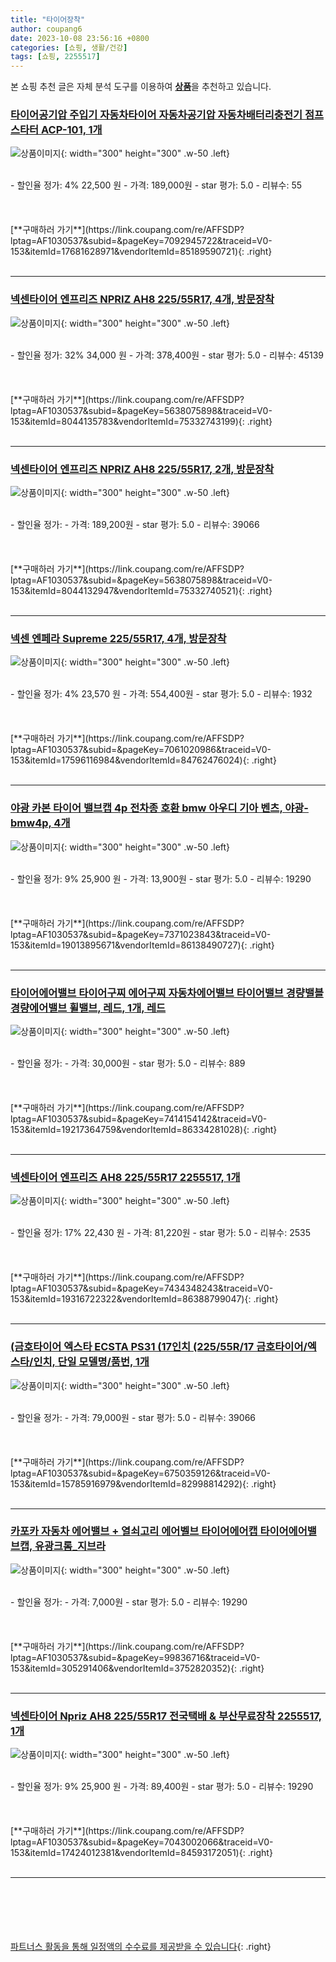 ```yaml
---
title: "타이어장착"
author: coupang6
date: 2023-10-08 23:56:16 +0800
categories: [쇼핑, 생활/건강]
tags: [쇼핑, 2255517]
---
```


본 쇼핑 추천 글은 자체 분석 도구를 이용하여 [**상품**](https://link.coupang.com/a/bao1ui)을 추천하고 있습니다.

### [타이어공기압 주입기 자동차타이어 자동차공기압 자동차배터리충전기 점프스타터 ACP-101, 1개](https://link.coupang.com/re/AFFSDP?lptag=AF1030537&subid=&pageKey=7092945722&traceid=V0-153&itemId=17681628971&vendorItemId=85189590721)

![상품이미지](https://thumbnail8.coupangcdn.com/thumbnails/remote/230x230ex/image/vendor_inventory/1656/6d40b38d75eef3d01e0c46358cffcaa22fa356a472655115e06e1609a308.png){: width="300" height="300" .w-50 .left}


<br>
- 할인율 정가: 4%  22,500   원
- 가격: 189,000원
- star 평가: 5.0
- 리뷰수: 55
<br>
<br>
<br>
<br>
[**구매하러 가기**](https://link.coupang.com/re/AFFSDP?lptag=AF1030537&subid=&pageKey=7092945722&traceid=V0-153&itemId=17681628971&vendorItemId=85189590721){: .right}
<br>
<br>

---

### [넥센타이어 엔프리즈 NPRIZ AH8 225/55R17, 4개, 방문장착](https://link.coupang.com/re/AFFSDP?lptag=AF1030537&subid=&pageKey=5638075898&traceid=V0-153&itemId=8044135783&vendorItemId=75332743199)

![상품이미지](https://thumbnail6.coupangcdn.com/thumbnails/remote/230x230ex/image/retail/images/338474920805129-76c8b113-9db9-40ed-86bb-70eacb209187.jpg){: width="300" height="300" .w-50 .left}


<br>
- 할인율 정가: 32%  34,000   원
- 가격: 378,400원
- star 평가: 5.0
- 리뷰수: 45139
<br>
<br>
<br>
<br>
[**구매하러 가기**](https://link.coupang.com/re/AFFSDP?lptag=AF1030537&subid=&pageKey=5638075898&traceid=V0-153&itemId=8044135783&vendorItemId=75332743199){: .right}
<br>
<br>

---

### [넥센타이어 엔프리즈 NPRIZ AH8 225/55R17, 2개, 방문장착](https://link.coupang.com/re/AFFSDP?lptag=AF1030537&subid=&pageKey=5638075898&traceid=V0-153&itemId=8044132947&vendorItemId=75332740521)

![상품이미지](https://thumbnail8.coupangcdn.com/thumbnails/remote/230x230ex/image/retail/images/338436886782510-c0d05599-8e01-4d5f-b8c0-d0416c5e21c0.jpg){: width="300" height="300" .w-50 .left}


<br>
- 할인율 정가: 
- 가격: 189,200원
- star 평가: 5.0
- 리뷰수: 39066
<br>
<br>
<br>
<br>
[**구매하러 가기**](https://link.coupang.com/re/AFFSDP?lptag=AF1030537&subid=&pageKey=5638075898&traceid=V0-153&itemId=8044132947&vendorItemId=75332740521){: .right}
<br>
<br>

---

### [넥센 엔페라 Supreme 225/55R17, 4개, 방문장착](https://link.coupang.com/re/AFFSDP?lptag=AF1030537&subid=&pageKey=7061020986&traceid=V0-153&itemId=17596116984&vendorItemId=84762476024)

![상품이미지](https://thumbnail10.coupangcdn.com/thumbnails/remote/230x230ex/image/retail/images/9108131618027297-392bac9e-75ee-4db4-94c9-ed71ee70a570.jpg){: width="300" height="300" .w-50 .left}


<br>
- 할인율 정가: 4%  23,570   원
- 가격: 554,400원
- star 평가: 5.0
- 리뷰수: 1932
<br>
<br>
<br>
<br>
[**구매하러 가기**](https://link.coupang.com/re/AFFSDP?lptag=AF1030537&subid=&pageKey=7061020986&traceid=V0-153&itemId=17596116984&vendorItemId=84762476024){: .right}
<br>
<br>

---

### [야광 카본 타이어 밸브캡 4p 전차종 호환 bmw 아우디 기아 벤츠, 야광-bmw4p, 4개](https://link.coupang.com/re/AFFSDP?lptag=AF1030537&subid=&pageKey=7371023843&traceid=V0-153&itemId=19013895671&vendorItemId=86138490727)

![상품이미지](https://thumbnail7.coupangcdn.com/thumbnails/remote/230x230ex/image/vendor_inventory/8d66/e06f4975afe1ada2a1e1ab7ec69398e833e25f4c5d8c17823cfee2680e1b.jpg){: width="300" height="300" .w-50 .left}


<br>
- 할인율 정가: 9%  25,900   원
- 가격: 13,900원
- star 평가: 5.0
- 리뷰수: 19290
<br>
<br>
<br>
<br>
[**구매하러 가기**](https://link.coupang.com/re/AFFSDP?lptag=AF1030537&subid=&pageKey=7371023843&traceid=V0-153&itemId=19013895671&vendorItemId=86138490727){: .right}
<br>
<br>

---

### [타이어에어밸브 타이어구찌 에어구찌 자동차에어밸브 타이어밸브 경량밸블 경량에어밸브 휠밸브, 레드, 1개, 레드](https://link.coupang.com/re/AFFSDP?lptag=AF1030537&subid=&pageKey=7414154142&traceid=V0-153&itemId=19217364759&vendorItemId=86334281028)

![상품이미지](https://thumbnail6.coupangcdn.com/thumbnails/remote/230x230ex/image/vendor_inventory/a5f1/ba52286947337f1f64b7f33c7af8ed241bb86c9e701475d8068bb4651390.jpg){: width="300" height="300" .w-50 .left}


<br>
- 할인율 정가: 
- 가격: 30,000원
- star 평가: 5.0
- 리뷰수: 889
<br>
<br>
<br>
<br>
[**구매하러 가기**](https://link.coupang.com/re/AFFSDP?lptag=AF1030537&subid=&pageKey=7414154142&traceid=V0-153&itemId=19217364759&vendorItemId=86334281028){: .right}
<br>
<br>

---

### [넥센타이어 엔프리즈 AH8 225/55R17 2255517, 1개](https://link.coupang.com/re/AFFSDP?lptag=AF1030537&subid=&pageKey=7434348243&traceid=V0-153&itemId=19316722322&vendorItemId=86388799047)

![상품이미지](https://thumbnail10.coupangcdn.com/thumbnails/remote/230x230ex/image/vendor_inventory/7619/360549e939725055b4b2b3127ee8b4231aa012a817c5a060aad054386f06.jpg){: width="300" height="300" .w-50 .left}


<br>
- 할인율 정가: 17%  22,430   원
- 가격: 81,220원
- star 평가: 5.0
- 리뷰수: 2535
<br>
<br>
<br>
<br>
[**구매하러 가기**](https://link.coupang.com/re/AFFSDP?lptag=AF1030537&subid=&pageKey=7434348243&traceid=V0-153&itemId=19316722322&vendorItemId=86388799047){: .right}
<br>
<br>

---

### [(금호타이어 엑스타 ECSTA PS31 (17인치 (225/55R/17 금호타이어/엑스타/인치, 단일 모델명/품번, 1개](https://link.coupang.com/re/AFFSDP?lptag=AF1030537&subid=&pageKey=6750359126&traceid=V0-153&itemId=15785916979&vendorItemId=82998814292)

![상품이미지](https://thumbnail9.coupangcdn.com/thumbnails/remote/230x230ex/image/vendor_inventory/353d/96e7b7a889d330bdc3b9726dd270a55159cfd58cc9e5330a4a5560b8f745.jpeg){: width="300" height="300" .w-50 .left}


<br>
- 할인율 정가: 
- 가격: 79,000원
- star 평가: 5.0
- 리뷰수: 39066
<br>
<br>
<br>
<br>
[**구매하러 가기**](https://link.coupang.com/re/AFFSDP?lptag=AF1030537&subid=&pageKey=6750359126&traceid=V0-153&itemId=15785916979&vendorItemId=82998814292){: .right}
<br>
<br>

---

### [카포카 자동차 에어밸브 + 열쇠고리 에어벨브 타이어에어캡 타이어에어밸브캡, 유광크롬_지브라](https://link.coupang.com/re/AFFSDP?lptag=AF1030537&subid=&pageKey=99836716&traceid=V0-153&itemId=305291406&vendorItemId=3752820352)

![상품이미지](https://thumbnail10.coupangcdn.com/thumbnails/remote/230x230ex/image/vendor_inventory/images/2018/06/13/11/2/3f74ab15-8720-43f3-897d-085f57a5ec85.jpg){: width="300" height="300" .w-50 .left}


<br>
- 할인율 정가: 
- 가격: 7,000원
- star 평가: 5.0
- 리뷰수: 19290
<br>
<br>
<br>
<br>
[**구매하러 가기**](https://link.coupang.com/re/AFFSDP?lptag=AF1030537&subid=&pageKey=99836716&traceid=V0-153&itemId=305291406&vendorItemId=3752820352){: .right}
<br>
<br>

---

### [넥센타이어 Npriz AH8 225/55R17 전국택배 & 부산무료장착 2255517, 1개](https://link.coupang.com/re/AFFSDP?lptag=AF1030537&subid=&pageKey=7043002066&traceid=V0-153&itemId=17424012381&vendorItemId=84593172051)

![상품이미지](https://thumbnail9.coupangcdn.com/thumbnails/remote/230x230ex/image/vendor_inventory/e0a3/e36d22851b6c3dee1792c6b2662e5dc86fef15182fc7fadd985e82829224.png){: width="300" height="300" .w-50 .left}


<br>
- 할인율 정가: 9%  25,900   원
- 가격: 89,400원
- star 평가: 5.0
- 리뷰수: 19290
<br>
<br>
<br>
<br>
[**구매하러 가기**](https://link.coupang.com/re/AFFSDP?lptag=AF1030537&subid=&pageKey=7043002066&traceid=V0-153&itemId=17424012381&vendorItemId=84593172051){: .right}
<br>
<br>

---
<br><br><br><br><br> [파트너스 활동을 통해 일정액의 수수료를 제공받을 수 있습니다](https://link.coupang.com/a/bao1ui){: .right}